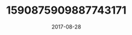 ---
title: "1590875909887743171"
cover: "2017-08-28 06.53.28 1590875909887743171_46248401"
photo: "2017-08-28 06.53.28 1590875909887743171_46248401"
date: "2017-08-28"
type: "photo"
---
